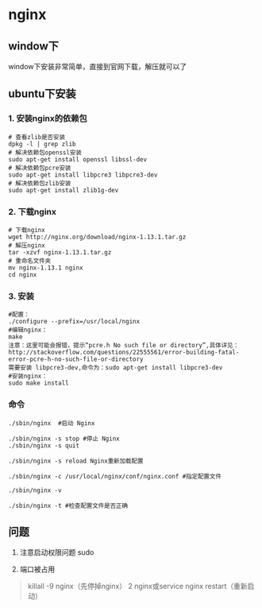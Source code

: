 # nginx

## window下

window下安装非常简单，直接到官网下载，解压就可以了

## ubuntu下安装

### 1. 安装nginx的依赖包
```
# 查看zlib是否安装
dpkg -l | grep zlib
# 解决依赖包openssl安装
sudo apt-get install openssl libssl-dev
# 解决依赖包pcre安装
sudo apt-get install libpcre3 libpcre3-dev
# 解决依赖包zlib安装
sudo apt-get install zlib1g-dev
```

### 2. 下载nginx

```
# 下载nginx
wget http://nginx.org/download/nginx-1.13.1.tar.gz
# 解压nginx
tar -xzvf nginx-1.13.1.tar.gz
# 重命名文件夹
mv nginx-1.13.1 nginx
cd nginx
```

### 3. 安装

```
#配置：
./configure --prefix=/usr/local/nginx
#编辑nginx：
make
注意：这里可能会报错，提示“pcre.h No such file or directory”,具体详见：http://stackoverflow.com/questions/22555561/error-building-fatal-error-pcre-h-no-such-file-or-directory
需要安装 libpcre3-dev,命令为：sudo apt-get install libpcre3-dev
#安装nginx：
sudo make install
```

### 命令
```
./sbin/nginx  #启动 Nginx

./sbin/nginx -s stop #停止 Nginx
./sbin/nginx -s quit

./sbin/nginx -s reload Nginx重新加载配置

./sbin/nginx -c /usr/local/nginx/conf/nginx.conf #指定配置文件

./sbin/nginx -v

./sbin/nginx -t #检查配置文件是否正确
```

## 问题

1. 注意启动权限问题 sudo

2. 端口被占用
> killall -9 nginx（先停掉nginx） 2 nginx或service nginx restart（重新启动）